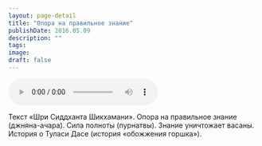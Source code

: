 ```yaml
---
layout: page-detail
title: "Опора на правильное знание"
publishDate: 2016.05.09
description: ""
tags:
image:
draft: false
---
```


<audio title="2016.05.09 - Опора на правильное знание.mp3" src="https://filer-api.advayta.org/v1.0/public/files/73447" controls=""></audio>

 Текст «Шри Сиддханта Шикхамани». Опора на правильное знание (джняна-ачара). Сила полноты (пурнатвы). Знание уничтожает васаны. История о Туласи Дасе (история «обожжения горшка»). 

  
